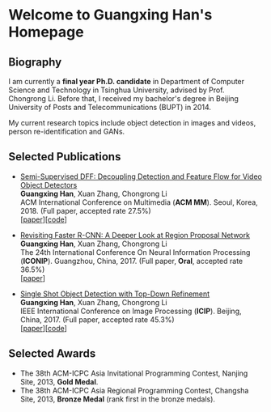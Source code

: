 # Welcome to Guangxing Han's Homepage

## Biography

I am currently a **final year Ph.D. candidate** in Department of Computer Science and Technology in Tsinghua University, advised by Prof. Chongrong Li. Before that, I received my bachelor's degree in Beijing University of Posts and Telecommunications (BUPT) in 2014.

My current research topics include object detection in images and videos, person re-identification and GANs.

## Selected Publications

* <a href="https://guangxinghan.github.io/papers/mm2018_camera_ready.pdf">Semi-Supervised DFF: Decoupling Detection and Feature Flow for Video Object Detectors</a><br> **Guangxing Han**, Xuan Zhang, Chongrong Li<br> ACM International Conference on Multimedia (**ACM MM**). Seoul, Korea, 2018. (Full paper, accepted rate 27.5%)<br>[[paper](https://guangxinghan.github.io/papers/mm2018_camera_ready.pdf)][[code](https://github.com/GuangxingHan/semi-DFF)]

* <a href="https://link.springer.com/chapter/10.1007/978-3-319-70090-8_2">Revisiting Faster R-CNN: A Deeper Look at Region Proposal Network</a><br> **Guangxing Han**, Xuan Zhang, Chongrong Li<br> The 24th International Conference On Neural Information Processing (**ICONIP**). Guangzhou, China, 2017. (Full paper, **Oral**, accepted rate 36.5%)<br>[[paper](https://guangxinghan.github.io/papers/ICONIP_2017.pdf)]

* <a href="https://ieeexplore.ieee.org/document/8296905/">Single Shot Object Detection with Top-Down Refinement</a><br> **Guangxing Han**, Xuan Zhang, Chongrong Li<br> IEEE International Conference on Image Processing (**ICIP**). Beijing, China, 2017. (Full paper, accepted rate 45.3%)<br>[[paper](https://guangxinghan.github.io/papers/ICIP_2017.pdf)][[code](https://github.com/GuangxingHan/SSD-TDR)]

## Selected Awards

* The 38th ACM-ICPC Asia Invitational Programming Contest, Nanjing Site, 2013, **Gold Medal**.
* The 38th ACM-ICPC Asia Regional Programming Contest, Changsha Site, 2013, **Bronze Medal** (rank first in the bronze medals).
